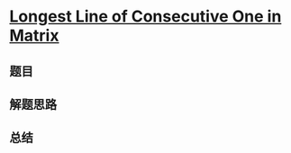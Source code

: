 # [Longest Line of Consecutive One in Matrix](https://leetcode.com/problems/longest-line-of-consecutive-one-in-matrix/)

## 题目


## 解题思路


## 总结


